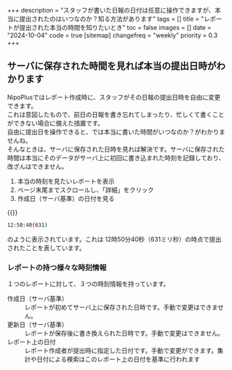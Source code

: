 +++
description = "スタッフが書いた日報の日付は任意に操作できますが、本当に提出されたのはいつなのか？知る方法があります"
tags = []
title = "レポートが提出された本当の時間を知りたいとき"
toc = false
images = []
date = "2024-10-04"
code = true
[sitemap]
  changefreq = "weekly"
  priority = 0.3
+++


## サーバに保存された時間を見れば本当の提出日時がわかります

NipoPlusではレポート作成時に、スタッフがその日報の提出日時を自由に変更できます。  
これは意図したもので、前日の日報を書き忘れてしまったり、忙しくて書くことができない場合に備えた措置です。  
自由に提出日を操作できると、では本当に書いた時間がいつなのか？がわかりませんね。  
そんなときは、サーバに保存された日時を見れば解決です。サーバに保存された時間は本当にそのデータがサーバ上に初回に書き込まれた時刻を記録しており、改ざんはできません。



1. 本当の時刻を見たいレポートを表示
2. ページ末尾までスクロールし、「詳細」をクリック
3. 作成日（サーバ基準）の日付を見る

{{<iTablet filename="postTime" msg="サーバ基準の日付を見れば本当の時間がわかるよ" alice="pc">}}

```sh
12:50:40(631)
```

のように表示されています。これは 12時50分40秒（631ミリ秒）の時点で提出されたことを表しています。

### レポートの持つ様々な時刻情報

１つのレポートに対して、３つの時刻情報を持っています。

<dl class="basic">
<dt>作成日（サーバ基準）</dt>
<dd>レポートが初めてサーバ上に保存された日時です。手動で変更はできません。</dd>
<dt>更新日（サーバ基準）</dt>
<dd>レポートが保存後に書き換えられた日時です。手動で変更はできません。</dd>
<dt>レポート上の日付</dt>
<dd>レポート作成者が提出時に指定した日付です。手動で変更ができます。集計や日付による検索はこのレポート上の日付を基準に行われます</dd>
</dl>